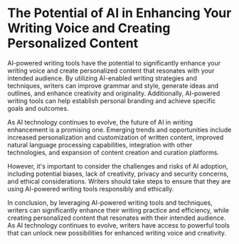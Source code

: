 The Potential of AI in Enhancing Your Writing Voice and Creating Personalized Content
============================================================================================================

AI-powered writing tools have the potential to significantly enhance your writing voice and create personalized content that resonates with your intended audience. By utilizing AI-enabled writing strategies and techniques, writers can improve grammar and style, generate ideas and outlines, and enhance creativity and originality. Additionally, AI-powered writing tools can help establish personal branding and achieve specific goals and outcomes.

As AI technology continues to evolve, the future of AI in writing enhancement is a promising one. Emerging trends and opportunities include increased personalization and customization of written content, improved natural language processing capabilities, integration with other technologies, and expansion of content creation and curation platforms.

However, it's important to consider the challenges and risks of AI adoption, including potential biases, lack of creativity, privacy and security concerns, and ethical considerations. Writers should take steps to ensure that they are using AI-powered writing tools responsibly and ethically.

In conclusion, by leveraging AI-powered writing tools and techniques, writers can significantly enhance their writing practice and efficiency, while creating personalized content that resonates with their intended audience. As AI technology continues to evolve, writers have access to powerful tools that can unlock new possibilities for enhanced writing voice and creativity.


